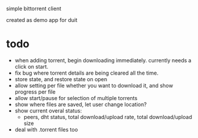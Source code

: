 simple bittorrent client

created as demo app for duit


# todo

- when adding torrent, begin downloading immediately. currently needs a click on start.
- fix bug where torrent details are being cleared all the time.
- store state, and restore state on open
- allow setting per file whether you want to download it, and show progress per file
- allow start/pause for selection of multiple torrents
- show where files are saved, let user change location?
- show current overal status:
	- peers, dht status, total download/upload rate, total download/upload size
- deal with .torrent files too
